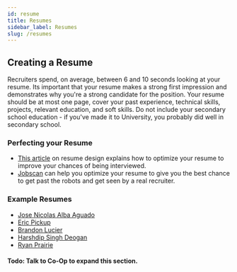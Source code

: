 ```yaml
---
id: resume
title: Resumes
sidebar_label: Resumes
slug: /resumes
---
```


## Creating a Resume

Recruiters spend, on average, between 6 and 10 seconds looking at your resume. Its important that your resume makes a
strong first impression and demonstrates why you're a strong candidate for the position. Your resume should be at most
one page, cover your past experience, technical skills, projects, relevant education, and soft skills. Do not include
your secondary school education - if you've made it to University, you probably did well in secondary school.

### Perfecting your Resume

- [This article](https://www.gautamtata.com/blog/get-a-job-1) on resume design explains how to optimize your resume to
  improve your chances of being interviewed.
- [Jobscan](https://www.jobscan.co) can help you optimize your resume to give you the best chance to get past the robots
  and get seen by a real recruiter.

### Example Resumes

- [Jose Nicolas Alba Aguado](http://josealba.org/files/JoseAlba_Resume.pdf)
- [Eric Pickup](https://drive.google.com/file/d/1QUNbEYP0TBf33-JeCfXFwp_eoqI5YDql/view)
- [Brandon Lucier](https://scet.ch/Resume.pdf)
- [Harshdip Singh Deogan](https://hsdeogan.com/Resume-HarshdipSinghDeogan.pdf)
- [Ryan Prairie](https://ryanprairie.com/static/extras/resume.pdf)

#### Todo: Talk to Co-Op to expand this section.
